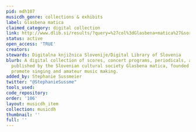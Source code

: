 ```yaml
---
pid: mdh107
musicdh_genre: collections & exhibits
label: Glasbena matica
claimed_category: digital collection
link: http://www.dlib.si/results/?query=%27col%3dGlasbena+matica%27&sortDir=ASC&sort=date&desc=URN%3aNBN%3aSI%3acol-SWS2EJOS&pageSize=25
status: active
open_access: 'TRUE'
creators: 
stewards: Digitalna knjižnica Slovenije/Digital Library of Slovenia
blurb: A digital collection of scores, concert programs, periodicals, and other materials
  published by the Slovenian cultural society Glasbena matica, founded in 1872 to
  promote singing and amateur music making.
added_by: Stephanie Sussmeier
twitter: "@StephanieSussme"
tools_used: 
code_repository: 
order: '106'
layout: musicdh_item
collection: musicdh
thumbnail: ''
full: ''
---
```

